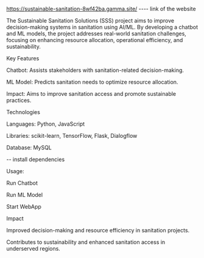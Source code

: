 https://sustainable-sanitation-8wf42ba.gamma.site/      ---- link of the website

The Sustainable Sanitation Solutions (SSS) project aims to improve decision-making systems in sanitation using AI/ML. By developing a chatbot and ML models, the project addresses real-world sanitation challenges, focusing on enhancing resource allocation, operational efficiency, and sustainability.

Key Features

Chatbot: Assists stakeholders with sanitation-related decision-making.

ML Model: Predicts sanitation needs to optimize resource allocation.

Impact: Aims to improve sanitation access and promote sustainable practices.

Technologies

Languages: Python, JavaScript

Libraries: scikit-learn, TensorFlow, Flask, Dialogflow

Database: MySQL

-- install dependencies

Usage:

Run Chatbot

Run ML Model

Start WebApp


Impact

Improved decision-making and resource efficiency in sanitation projects.

Contributes to sustainability and enhanced sanitation access in underserved regions.
